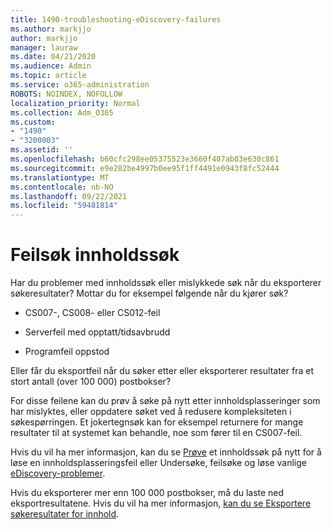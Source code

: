 ```yaml
---
title: 1490-troubleshooting-eDiscovery-failures
ms.author: markjjo
author: markjjo
manager: lauraw
ms.date: 04/21/2020
ms.audience: Admin
ms.topic: article
ms.service: o365-administration
ROBOTS: NOINDEX, NOFOLLOW
localization_priority: Normal
ms.collection: Adm_O365
ms.custom:
- "1490"
- "3200003"
ms.assetid: ''
ms.openlocfilehash: b60cfc298ee05375523e3660f407ab03e630c861
ms.sourcegitcommit: e9e282be4997b0ee95f1ff4491e0943f8fc52444
ms.translationtype: MT
ms.contentlocale: nb-NO
ms.lasthandoff: 09/22/2021
ms.locfileid: "59481814"
---
```

# <a name="troubleshoot-content-search-errors"></a>Feilsøk innholdssøk

Har du problemer med innholdssøk eller mislykkede søk når du eksporterer søkeresultater?
Mottar du for eksempel følgende når du kjører søk?

- CS007-, CS008- eller CS012-feil

- Serverfeil med opptatt/tidsavbrudd

- Programfeil oppstod

Eller får du eksportfeil når du søker etter eller eksporterer resultater fra et stort antall (over 100 000) postbokser?

For disse feilene kan du prøv å søke på nytt etter innholdsplasseringer som har mislyktes, eller oppdatere søket ved å redusere kompleksiteten i søkespørringen. Et jokertegnsøk kan for eksempel returnere for mange resultater til at systemet kan behandle, noe som fører til en CS007-feil.   

Hvis du vil ha mer informasjon, kan du se [Prøve](https://docs.microsoft.com/microsoft-365/compliance/retry-failed-content-search) et innholdssøk på nytt for å løse en innholdsplasseringsfeil eller Undersøke, feilsøke og løse vanlige [eDiscovery-problemer](https://docs.microsoft.com/microsoft-365/compliance/ediscovery-troubleshooting-common-issues).

Hvis du eksporterer mer enn 100 000 postbokser, må du laste ned eksportresultatene. Hvis du vil ha mer informasjon, [kan du se Eksportere søkeresultater for innhold](https://docs.microsoft.com/microsoft-365/compliance/export-search-results).
